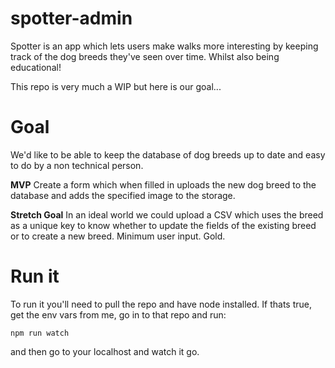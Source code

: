 # spotter-admin
Spotter is an app which lets users make walks more interesting by keeping track of the dog breeds they've seen over time. Whilst also being educational!

This repo is very much a WIP but here is our goal...

# Goal

We'd like to be able to keep the database of dog breeds up to date and easy to do by a non technical person.

**MVP** Create a form which when filled in uploads the new dog breed to the database and adds the specified image to the storage.

**Stretch Goal** In an ideal world we could upload a CSV which uses the breed as a unique key to know whether to update the fields of the existing breed or to create a new breed. Minimum user input. Gold. 

# Run it

To run it you'll need to pull the repo and have node installed. If thats true, get the env vars from me, go in to that repo and run:

`npm run watch`

and then go to your localhost and watch it go. 

